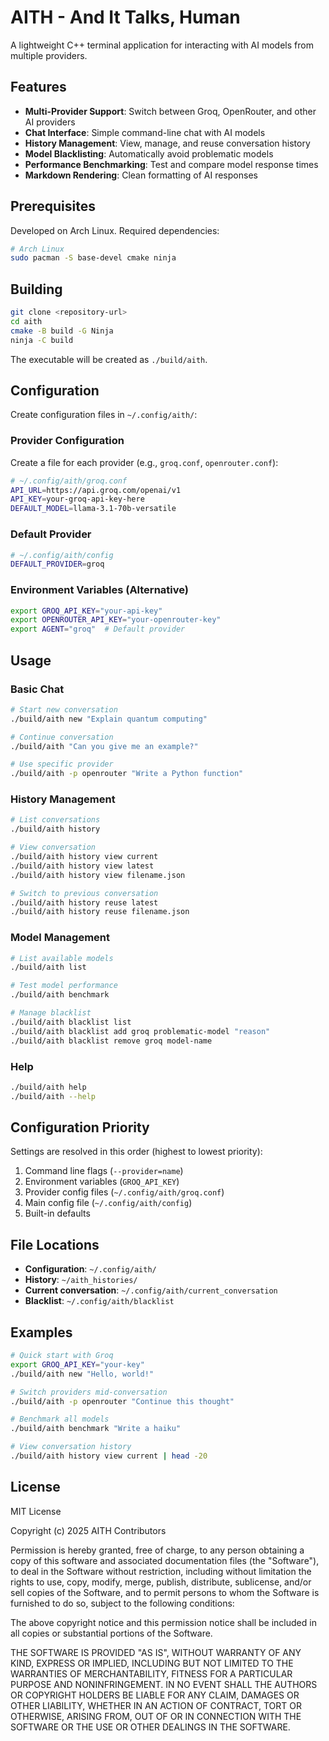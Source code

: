 # AITH - And It Talks, Human

A lightweight C++ terminal application for interacting with AI models from multiple providers.

## Features

- **Multi-Provider Support**: Switch between Groq, OpenRouter, and other AI providers
- **Chat Interface**: Simple command-line chat with AI models  
- **History Management**: View, manage, and reuse conversation history
- **Model Blacklisting**: Automatically avoid problematic models
- **Performance Benchmarking**: Test and compare model response times
- **Markdown Rendering**: Clean formatting of AI responses

## Prerequisites

Developed on Arch Linux. Required dependencies:

```bash
# Arch Linux
sudo pacman -S base-devel cmake ninja
```

## Building

```bash
git clone <repository-url>
cd aith
cmake -B build -G Ninja
ninja -C build
```

The executable will be created as `./build/aith`.

## Configuration

Create configuration files in `~/.config/aith/`:

### Provider Configuration

Create a file for each provider (e.g., `groq.conf`, `openrouter.conf`):

```bash
# ~/.config/aith/groq.conf
API_URL=https://api.groq.com/openai/v1
API_KEY=your-groq-api-key-here
DEFAULT_MODEL=llama-3.1-70b-versatile
```

### Default Provider

```bash
# ~/.config/aith/config  
DEFAULT_PROVIDER=groq
```

### Environment Variables (Alternative)

```bash
export GROQ_API_KEY="your-api-key"
export OPENROUTER_API_KEY="your-openrouter-key"
export AGENT="groq"  # Default provider
```

## Usage

### Basic Chat

```bash
# Start new conversation
./build/aith new "Explain quantum computing"

# Continue conversation  
./build/aith "Can you give me an example?"

# Use specific provider
./build/aith -p openrouter "Write a Python function"
```

### History Management

```bash
# List conversations
./build/aith history

# View conversation
./build/aith history view current
./build/aith history view latest  
./build/aith history view filename.json

# Switch to previous conversation
./build/aith history reuse latest
./build/aith history reuse filename.json
```

### Model Management

```bash
# List available models
./build/aith list

# Test model performance
./build/aith benchmark

# Manage blacklist
./build/aith blacklist list
./build/aith blacklist add groq problematic-model "reason"
./build/aith blacklist remove groq model-name
```

### Help

```bash
./build/aith help
./build/aith --help
```

## Configuration Priority

Settings are resolved in this order (highest to lowest priority):

1. Command line flags (`--provider=name`)
2. Environment variables (`GROQ_API_KEY`)
3. Provider config files (`~/.config/aith/groq.conf`)
4. Main config file (`~/.config/aith/config`)
5. Built-in defaults

## File Locations

- **Configuration**: `~/.config/aith/`
- **History**: `~/aith_histories/`
- **Current conversation**: `~/.config/aith/current_conversation`
- **Blacklist**: `~/.config/aith/blacklist`

## Examples

```bash
# Quick start with Groq
export GROQ_API_KEY="your-key"
./build/aith new "Hello, world!"

# Switch providers mid-conversation
./build/aith -p openrouter "Continue this thought"

# Benchmark all models
./build/aith benchmark "Write a haiku"

# View conversation history
./build/aith history view current | head -20
```

## License

MIT License

Copyright (c) 2025 AITH Contributors

Permission is hereby granted, free of charge, to any person obtaining a copy
of this software and associated documentation files (the "Software"), to deal
in the Software without restriction, including without limitation the rights
to use, copy, modify, merge, publish, distribute, sublicense, and/or sell
copies of the Software, and to permit persons to whom the Software is
furnished to do so, subject to the following conditions:

The above copyright notice and this permission notice shall be included in all
copies or substantial portions of the Software.

THE SOFTWARE IS PROVIDED "AS IS", WITHOUT WARRANTY OF ANY KIND, EXPRESS OR
IMPLIED, INCLUDING BUT NOT LIMITED TO THE WARRANTIES OF MERCHANTABILITY,
FITNESS FOR A PARTICULAR PURPOSE AND NONINFRINGEMENT. IN NO EVENT SHALL THE
AUTHORS OR COPYRIGHT HOLDERS BE LIABLE FOR ANY CLAIM, DAMAGES OR OTHER
LIABILITY, WHETHER IN AN ACTION OF CONTRACT, TORT OR OTHERWISE, ARISING FROM,
OUT OF OR IN CONNECTION WITH THE SOFTWARE OR THE USE OR OTHER DEALINGS IN THE
SOFTWARE.
